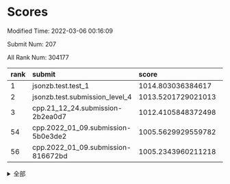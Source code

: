 # Scores

Modified Time: 2022-03-06 00:16:09

Submit Num: 207

All Rank Num: 304177

| rank |               submit               |       score        |       sigma        | pk_num |
| :--- | :--------------------------------- | :----------------- | :----------------- | :----- |
| 1    | jsonzb.test.test_1                 | 1014.803036384617  | 0.8759304489019158 | 5880   |
| 2    | jsonzb.test.submission_level_4     | 1013.5201729021013 | 0.8220842811510322 | 5880   |
| 3    | cpp.21_12_24.submission-2b2ea0d7   | 1012.4105848372498 | 0.8063267978666637 | 5873   |
| 54   | cpp.2022_01_09.submission-5b0e3de2 | 1005.5629929559782 | 0.7219463582499157 | 5881   |
| 56   | cpp.2022_01_09.submission-816672bd | 1005.2343960211218 | 0.7171838477186094 | 5874   |


<details>
<summary>全部</summary>

| rank |                 submit                 |       score        |       sigma        | pk_num |
| :--- | :------------------------------------- | :----------------- | :----------------- | :----- |
| 1    | jsonzb.test.test_1                     | 1014.803036384617  | 0.8759304489019158 | 5880   |
| 2    | jsonzb.test.submission_level_4         | 1013.5201729021013 | 0.8220842811510322 | 5880   |
| 3    | cpp.21_12_24.submission-2b2ea0d7       | 1012.4105848372498 | 0.8063267978666637 | 5873   |
| 4    | gobigger.level_3.submission_level_3_26 | 1012.1751477810969 | 0.8079173184284948 | 5883   |
| 5    | gobigger.level_3.submission_level_3_29 | 1011.2868953216158 | 0.7660587545503001 | 5874   |
| 6    | gobigger.level_3.submission_level_3_47 | 1010.9593380416641 | 0.7747922243239928 | 5878   |
| 7    | gobigger.level_3.submission_level_3_10 | 1010.9152109441138 | 0.7540938424860782 | 5874   |
| 8    | gobigger.level_3.submission_level_3_13 | 1010.8005510198645 | 0.74903611576006   | 5876   |
| 9    | gobigger.level_3.submission_level_3_44 | 1010.5394480935888 | 0.7905127155033721 | 5874   |
| 10   | gobigger.level_3.submission_level_3_34 | 1010.5006081430091 | 0.7721208952179746 | 5880   |
| 11   | gobigger.level_3.submission_level_3_42 | 1010.4957628148545 | 0.7758376858527061 | 5881   |
| 12   | gobigger.level_3.submission_level_3_1  | 1010.4343563445901 | 0.7599153835282583 | 5877   |
| 13   | gobigger.level_3.submission_level_3_18 | 1010.4213444543615 | 0.7585314312043958 | 5876   |
| 14   | gobigger.level_3.submission_level_3_2  | 1010.4174120955264 | 0.7665579816252237 | 5877   |
| 15   | gobigger.level_3.submission_level_3_20 | 1010.3988987785044 | 0.7888326677533204 | 5879   |
| 16   | gobigger.level_3.submission_level_3_49 | 1010.3233796596008 | 0.77179118107076   | 5873   |
| 17   | gobigger.level_3.submission_level_3_19 | 1010.2867670879555 | 0.7892342056413281 | 5875   |
| 18   | gobigger.level_3.submission_level_3_40 | 1010.2323569745175 | 0.7434922707420387 | 5876   |
| 19   | gobigger.level_3.submission_level_3_48 | 1010.1958268439253 | 0.7733075220771678 | 5875   |
| 20   | gobigger.level_3.submission_level_3_15 | 1010.1374855959251 | 0.7543740630358249 | 5876   |
| 21   | gobigger.level_3.submission_level_3_46 | 1010.1080107190894 | 0.7730233858562957 | 5878   |
| 22   | gobigger.level_3.submission_level_3_17 | 1010.1057040890857 | 0.7665296627303667 | 5878   |
| 23   | gobigger.level_3.submission_level_3_11 | 1010.0803419101015 | 0.7588884292230811 | 5879   |
| 24   | gobigger.level_3.submission_level_3_38 | 1010.0399253451094 | 0.7679183918066526 | 5877   |
| 25   | gobigger.level_3.submission_level_3_30 | 1010.022648579822  | 0.7767486724659489 | 5884   |
| 26   | gobigger.level_3.submission_level_3_23 | 1010.0028405541908 | 0.7751638521215302 | 5879   |
| 27   | gobigger.level_3.submission_level_3_9  | 1009.9873319689559 | 0.7627049425911617 | 5880   |
| 28   | gobigger.level_3.submission_level_3_41 | 1009.9861942651165 | 0.758180648759207  | 5872   |
| 29   | gobigger.level_3.submission_level_3_43 | 1009.968560885303  | 0.7632854989777046 | 5873   |
| 30   | gobigger.level_3.submission_level_3_0  | 1009.9606675335567 | 0.7619858924675948 | 5878   |
| 31   | gobigger.level_3.submission_level_3_6  | 1009.9067496025363 | 0.7517341441360292 | 5873   |
| 32   | gobigger.level_3.submission_level_3_28 | 1009.9031182973009 | 0.7492042426146746 | 5874   |
| 33   | gobigger.level_3.submission_level_3_39 | 1009.8499713710496 | 0.7434672264771126 | 5873   |
| 34   | gobigger.level_3.submission_level_3_25 | 1009.8136816040217 | 0.7591733633850095 | 5880   |
| 35   | gobigger.level_3.submission_level_3_22 | 1009.7843303888844 | 0.7591255072349227 | 5872   |
| 36   | gobigger.level_3.submission_level_3_37 | 1009.7755844539298 | 0.7840602003124895 | 5877   |
| 37   | gobigger.level_3.submission_level_3_45 | 1009.7592399277189 | 0.7749097621115594 | 5876   |
| 38   | gobigger.level_3.submission_level_3_27 | 1009.7116142522199 | 0.7685653837000027 | 5877   |
| 39   | gobigger.level_3.submission_level_3_7  | 1009.7086332430621 | 0.7377264203722367 | 5875   |
| 40   | gobigger.level_3.submission_level_3_12 | 1009.4293727606334 | 0.7756312532150456 | 5875   |
| 41   | gobigger.level_3.submission_level_3_3  | 1009.316339908434  | 0.7735146407176633 | 5872   |
| 42   | gobigger.level_3.submission_level_3_5  | 1009.301490105839  | 0.7582275241875772 | 5881   |
| 43   | gobigger.level_3.submission_level_3_33 | 1009.2741806115415 | 0.775052524951351  | 5881   |
| 44   | gobigger.level_3.submission_level_3_36 | 1009.2381697917896 | 0.7668687174568086 | 5873   |
| 45   | gobigger.level_3.submission_level_3_32 | 1009.1002915795931 | 0.7447117582876587 | 5881   |
| 46   | gobigger.level_3.submission_level_3_24 | 1009.0644294604656 | 0.7618780931359911 | 5877   |
| 47   | gobigger.level_3.submission_level_3_16 | 1008.7966487684552 | 0.7427156636812507 | 5876   |
| 48   | gobigger.level_3.submission_level_3_14 | 1008.7821790172466 | 0.7574028952415864 | 5872   |
| 49   | gobigger.level_3.submission_level_3_4  | 1008.7105720384695 | 0.760072029874932  | 5877   |
| 50   | gobigger.level_3.submission_level_3_8  | 1008.68251304251   | 0.7344504404122947 | 5878   |
| 51   | gobigger.level_3.submission_level_3_21 | 1008.4729483634941 | 0.7522358294983287 | 5881   |
| 52   | gobigger.level_3.submission_level_3_31 | 1008.1834487627247 | 0.7506199229936962 | 5883   |
| 53   | gobigger.level_3.submission_level_3_35 | 1008.0935654322259 | 0.7381883331774272 | 5877   |
| 54   | cpp.2022_01_09.submission-5b0e3de2     | 1005.5629929559782 | 0.7219463582499157 | 5881   |
| 55   | gobigger.level_1.submission_level_1_3  | 1005.2925695761082 | 0.718853769893007  | 5879   |
| 56   | cpp.2022_01_09.submission-816672bd     | 1005.2343960211218 | 0.7171838477186094 | 5874   |
| 57   | gobigger.level_1.submission_level_1_31 | 1004.468908598013  | 0.7239271542246033 | 5880   |
| 58   | gobigger.level_1.submission_level_1_35 | 1004.2121889910267 | 0.7105195130181272 | 5879   |
| 59   | gobigger.level_1.submission_level_1_18 | 1004.1111485911624 | 0.7151869445142738 | 5879   |
| 60   | gobigger.level_1.submission_level_1_41 | 1004.0010047025006 | 0.6945263259481792 | 5882   |
| 61   | gobigger.level_1.submission_level_1_24 | 1003.9553246627773 | 0.7132815743452754 | 5876   |
| 62   | gobigger.level_1.submission_level_1_4  | 1003.8834692604877 | 0.7202879760303121 | 5880   |
| 63   | gobigger.level_1.submission_level_1_1  | 1003.8735308212333 | 0.726106221963666  | 5877   |
| 64   | gobigger.level_1.submission_level_1_36 | 1003.8044444107628 | 0.7166921883147569 | 5876   |
| 65   | gobigger.level_1.submission_level_1_2  | 1003.7467583863969 | 0.7220277594545226 | 5877   |
| 66   | gobigger.level_1.submission_level_1_42 | 1003.7177493178432 | 0.7086509922898102 | 5878   |
| 67   | gobigger.level_1.submission_level_1_32 | 1003.6871394167451 | 0.7146418368867148 | 5876   |
| 68   | gobigger.level_1.submission_level_1_6  | 1003.6812880815313 | 0.7098917599811626 | 5880   |
| 69   | gobigger.level_1.submission_level_1_33 | 1003.6596496333336 | 0.7105607866584815 | 5874   |
| 70   | gobigger.level_1.submission_level_1_25 | 1003.6310993887435 | 0.7172956973417332 | 5876   |
| 71   | gobigger.level_1.submission_level_1_49 | 1003.6253324018808 | 0.7136195459054838 | 5875   |
| 72   | gobigger.level_1.submission_level_1_16 | 1003.597716429885  | 0.7172287587033126 | 5878   |
| 73   | gobigger.level_1.submission_level_1_45 | 1003.5774565693923 | 0.7203968247542946 | 5883   |
| 74   | gobigger.level_1.submission_level_1_11 | 1003.5587059777349 | 0.7113269022413279 | 5875   |
| 75   | gobigger.level_1.submission_level_1_23 | 1003.5212505661725 | 0.7162800548868077 | 5883   |
| 76   | gobigger.level_1.submission_level_1_21 | 1003.4932710703079 | 0.7228075587410374 | 5880   |
| 77   | gobigger.level_1.submission_level_1_38 | 1003.4259838811206 | 0.7234567817720521 | 5876   |
| 78   | gobigger.level_1.submission_level_1_44 | 1003.4095692737782 | 0.7154615070482812 | 5878   |
| 79   | gobigger.level_1.submission_level_1_19 | 1003.4017403241517 | 0.7166416642379886 | 5879   |
| 80   | gobigger.level_1.submission_level_1_15 | 1003.2949308913553 | 0.7131650386850429 | 5882   |
| 81   | gobigger.level_1.submission_level_1_34 | 1003.2936521447101 | 0.7088236440806035 | 5876   |
| 82   | gobigger.level_1.submission_level_1_0  | 1003.2324802902403 | 0.7187762124868416 | 5873   |
| 83   | gobigger.level_1.submission_level_1_5  | 1003.1934285629867 | 0.726454402626112  | 5878   |
| 84   | gobigger.level_1.submission_level_1_12 | 1003.1739297773779 | 0.7131380398977704 | 5876   |
| 85   | gobigger.level_1.submission_level_1_8  | 1003.1675729823382 | 0.7215767236071431 | 5881   |
| 86   | gobigger.level_1.submission_level_1_20 | 1003.131638494938  | 0.7124557028800284 | 5877   |
| 87   | gobigger.level_1.submission_level_1_28 | 1003.1312144704357 | 0.7251727265491369 | 5878   |
| 88   | gobigger.level_1.submission_level_1_40 | 1003.1248610848663 | 0.7132518100998305 | 5879   |
| 89   | gobigger.level_1.submission_level_1_48 | 1003.0170422995456 | 0.7189234498621547 | 5879   |
| 90   | gobigger.level_1.submission_level_1_39 | 1002.9492344759298 | 0.7115671446407382 | 5876   |
| 91   | gobigger.level_1.submission_level_1_26 | 1002.9078489200009 | 0.7050755329050539 | 5879   |
| 92   | gobigger.level_1.submission_level_1_14 | 1002.8488403076898 | 0.7079920862417592 | 5880   |
| 93   | gobigger.level_1.submission_level_1_9  | 1002.848216140265  | 0.7048834640840789 | 5883   |
| 94   | gobigger.level_1.submission_level_1_13 | 1002.8262663076725 | 0.710401899682341  | 5876   |
| 95   | gobigger.level_1.submission_level_1_30 | 1002.7644730711302 | 0.7133777710037061 | 5880   |
| 96   | gobigger.level_1.submission_level_1_46 | 1002.7376327467455 | 0.7156353106278797 | 5874   |
| 97   | gobigger.level_1.submission_level_1_37 | 1002.7338178884505 | 0.7086618297566387 | 5877   |
| 98   | gobigger.level_1.submission_level_1_17 | 1002.723628790783  | 0.7079862252280303 | 5880   |
| 99   | gobigger.level_1.submission_level_1_22 | 1002.4947215294995 | 0.7077263922285487 | 5878   |
| 100  | gobigger.level_1.submission_level_1_7  | 1002.3799344334988 | 0.7078805103992796 | 5878   |
| 101  | gobigger.level_1.submission_level_1_47 | 1002.333258413969  | 0.7146025036437859 | 5885   |
| 102  | gobigger.level_1.submission_level_1_10 | 1001.9026825575803 | 0.7135382984896077 | 5879   |
| 103  | gobigger.level_1.submission_level_1_29 | 1001.8712475001237 | 0.7075773462836703 | 5877   |
| 104  | gobigger.level_1.submission_level_1_43 | 1001.7586499345354 | 0.7075705384705406 | 5878   |
| 105  | gobigger.level_1.submission_level_1_27 | 1001.6053216894369 | 0.7070492805255606 | 5875   |
| 106  | gobigger.random.submission_random_28   | 997.2356151040622  | 0.7104423388477299 | 5874   |
| 107  | gobigger.random.submission_random_14   | 997.2299204499573  | 0.7180780166925257 | 5878   |
| 108  | gobigger.random.submission_random_15   | 997.1486824806829  | 0.7059039023300282 | 5878   |
| 109  | gobigger.random.submission_random_40   | 996.9921912910916  | 0.7041545592467099 | 5881   |
| 110  | gobigger.random.submission_random_36   | 996.866080112089   | 0.7047220774178259 | 5875   |
| 111  | gobigger.random.submission_random_20   | 996.7564112285079  | 0.7180700765535355 | 5876   |
| 112  | gobigger.random.submission_random_49   | 996.5553971482885  | 0.7172812700756872 | 5879   |
| 113  | gobigger.random.submission_random_46   | 996.427891595407   | 0.7170649418498117 | 5878   |
| 114  | gobigger.random.submission_random_39   | 996.3641767131286  | 0.7124354634392407 | 5887   |
| 115  | gobigger.random.submission_random_43   | 996.3349546711135  | 0.7144683171659869 | 5876   |
| 116  | gobigger.random.submission_random_44   | 996.3139712000137  | 0.7140559185505461 | 5875   |
| 117  | gobigger.random.submission_random_24   | 996.2926448901432  | 0.7094962409728209 | 5870   |
| 118  | gobigger.random.submission_random_42   | 996.291500545226   | 0.7127898906864585 | 5877   |
| 119  | gobigger.random.submission_random_30   | 996.2880935382008  | 0.7065845291402827 | 5875   |
| 120  | gobigger.random.submission_random_31   | 996.2778808991293  | 0.71083715893542   | 5878   |
| 121  | gobigger.random.submission_random_35   | 996.2767975085555  | 0.7224801417655924 | 5875   |
| 122  | gobigger.random.submission_random_1    | 996.2547072677381  | 0.7144330578597238 | 5884   |
| 123  | gobigger.random.submission_random_29   | 996.2445262297177  | 0.709894304826943  | 5879   |
| 124  | gobigger.random.submission_random_47   | 996.2323703906364  | 0.7100381500553336 | 5880   |
| 125  | gobigger.random.submission_random_2    | 996.2015119131257  | 0.704090129714204  | 5877   |
| 126  | gobigger.random.submission_random_37   | 996.1683912841277  | 0.71710663948079   | 5873   |
| 127  | gobigger.random.submission_random_38   | 996.0676636026845  | 0.7246511031321201 | 5881   |
| 128  | gobigger.random.submission_random_45   | 996.0584237563506  | 0.71780318489179   | 5877   |
| 129  | gobigger.random.submission_random_10   | 996.0346706533776  | 0.7169651842298086 | 5883   |
| 130  | gobigger.random.submission_random_23   | 996.0295140060871  | 0.7020407427728993 | 5875   |
| 131  | gobigger.random.submission_random_25   | 995.9662684804014  | 0.7091672430295465 | 5878   |
| 132  | gobigger.random.submission_random_32   | 995.9445642836607  | 0.7229997157045557 | 5875   |
| 133  | gobigger.random.submission_random_18   | 995.928131509844   | 0.7034722209056768 | 5879   |
| 134  | gobigger.random.submission_random_3    | 995.9273099702917  | 0.7166850250120418 | 5877   |
| 135  | gobigger.random.submission_random_4    | 995.9267434450439  | 0.6982405583205392 | 5879   |
| 136  | gobigger.random.submission_random_41   | 995.9162728399003  | 0.7039498396111933 | 5878   |
| 137  | gobigger.random.submission_random_5    | 995.884828284603   | 0.7064800282280266 | 5887   |
| 138  | gobigger.random.submission_random_27   | 995.8763211748183  | 0.7067427665609526 | 5875   |
| 139  | gobigger.random.submission_random_6    | 995.736464335646   | 0.7140788850023263 | 5880   |
| 140  | gobigger.random.submission_random_11   | 995.7341331545763  | 0.7163185146631942 | 5881   |
| 141  | gobigger.random.submission_random_13   | 995.7138504164288  | 0.7183857174285777 | 5875   |
| 142  | gobigger.random.submission_random_12   | 995.7110198615776  | 0.7071208576801299 | 5875   |
| 143  | gobigger.random.submission_random_22   | 995.6635657597923  | 0.7078444811837398 | 5881   |
| 144  | gobigger.random.submission_random_17   | 995.6250804895482  | 0.7159468614121695 | 5884   |
| 145  | gobigger.random.submission_random_16   | 995.5871034231317  | 0.7045268384372111 | 5876   |
| 146  | gobigger.random.submission_random_48   | 995.5690476799685  | 0.726927016124868  | 5882   |
| 147  | gobigger.random.submission_random_0    | 995.5626901052998  | 0.7069266654968213 | 5881   |
| 148  | gobigger.random.submission_random_26   | 995.5244961079111  | 0.7107057198169416 | 5876   |
| 149  | gobigger.random.submission_random_9    | 995.4640937310073  | 0.698833092111335  | 5877   |
| 150  | gobigger.random.submission_random_34   | 995.356460693399   | 0.713695881798899  | 5879   |
| 151  | gobigger.random.submission_random_19   | 995.3317677339508  | 0.7095386414157098 | 5878   |
| 152  | gobigger.random.submission_random_21   | 995.3003120642759  | 0.711521499863714  | 5869   |
| 153  | gobigger.level_2.submission_level_2_48 | 995.1802996311296  | 0.7247282526424479 | 5874   |
| 154  | gobigger.random.submission_random_8    | 995.1670314332426  | 0.7337133663494367 | 5877   |
| 155  | gobigger.random.submission_random_33   | 995.0524508609473  | 0.7200932063467238 | 5883   |
| 156  | gobigger.random.submission_random_7    | 995.0446831677957  | 0.7177466904256276 | 5883   |
| 157  | gobigger.level_2.submission_level_2_25 | 994.0282086189889  | 0.734914367502239  | 5883   |
| 158  | gobigger.level_2.submission_level_2_9  | 993.6239626100438  | 0.7326352355451895 | 5878   |
| 159  | gobigger.level_2.submission_level_2_7  | 993.4547164472035  | 0.731082077880285  | 5875   |
| 160  | gobigger.level_2.submission_level_2_11 | 993.4394173078034  | 0.7457529007819198 | 5876   |
| 161  | gobigger.level_2.submission_level_2_44 | 993.4082603862336  | 0.7296438693671035 | 5878   |
| 162  | gobigger.level_2.submission_level_2_20 | 992.9951839992766  | 0.7440506123924477 | 5883   |
| 163  | gobigger.level_2.submission_level_2_31 | 992.9669644639285  | 0.7416548625975017 | 5881   |
| 164  | gobigger.level_2.submission_level_2_24 | 992.9534448965629  | 0.7224947484479695 | 5883   |
| 165  | gobigger.level_2.submission_level_2_19 | 992.898986010599   | 0.7386613837926282 | 5879   |
| 166  | gobigger.level_2.submission_level_2_39 | 992.8508878410039  | 0.7377173741899387 | 5875   |
| 167  | gobigger.level_2.submission_level_2_40 | 992.8087866851085  | 0.7429321326365831 | 5878   |
| 168  | gobigger.level_2.submission_level_2_33 | 992.7034825763919  | 0.7364756989554943 | 5877   |
| 169  | gobigger.level_2.submission_level_2_8  | 992.6413107509347  | 0.7323445652209071 | 5882   |
| 170  | gobigger.level_2.submission_level_2_36 | 992.6296761986812  | 0.7502131954087609 | 5877   |
| 171  | gobigger.level_2.submission_level_2_6  | 992.5405015049673  | 0.7422474733856314 | 5880   |
| 172  | gobigger.level_2.submission_level_2_46 | 992.4840722589065  | 0.7382447696794875 | 5875   |
| 173  | gobigger.level_2.submission_level_2_43 | 992.2515981194656  | 0.740938286830221  | 5878   |
| 174  | gobigger.level_2.submission_level_2_15 | 992.2494041846396  | 0.7484014913218947 | 5878   |
| 175  | gobigger.level_2.submission_level_2_4  | 992.166119789408   | 0.7491054577028141 | 5879   |
| 176  | gobigger.level_2.submission_level_2_49 | 992.1516284457273  | 0.7461121115093392 | 5872   |
| 177  | gobigger.level_2.submission_level_2_14 | 992.122746489038   | 0.7371288102347495 | 5876   |
| 178  | gobigger.level_2.submission_level_2_0  | 992.0422707697321  | 0.7279467483688429 | 5882   |
| 179  | gobigger.level_2.submission_level_2_10 | 992.0271735107283  | 0.7388734772035099 | 5877   |
| 180  | gobigger.level_2.submission_level_2_32 | 992.0036543221393  | 0.7531627228653685 | 5879   |
| 181  | gobigger.level_2.submission_level_2_38 | 991.9997840605744  | 0.7525261111609912 | 5879   |
| 182  | gobigger.level_2.submission_level_2_27 | 991.9343708982263  | 0.7388984739425247 | 5882   |
| 183  | gobigger.level_2.submission_level_2_30 | 991.886648677686   | 0.7565806667790047 | 5879   |
| 184  | gobigger.level_2.submission_level_2_28 | 991.8592561671445  | 0.741660463512982  | 5875   |
| 185  | gobigger.level_2.submission_level_2_17 | 991.8562273649803  | 0.7630199433311238 | 5881   |
| 186  | gobigger.level_2.submission_level_2_18 | 991.8168152763437  | 0.7691639721215666 | 5881   |
| 187  | gobigger.level_2.submission_level_2_37 | 991.7328187765867  | 0.7457947080212691 | 5880   |
| 188  | gobigger.level_2.submission_level_2_12 | 991.7010436879709  | 0.7448570421160736 | 5881   |
| 189  | gobigger.level_2.submission_level_2_1  | 991.649565251621   | 0.7543627492853178 | 5879   |
| 190  | gobigger.level_2.submission_level_2_5  | 991.5796006657296  | 0.7510437518127121 | 5874   |
| 191  | gobigger.level_2.submission_level_2_34 | 991.578205274154   | 0.7491921719595223 | 5877   |
| 192  | gobigger.level_2.submission_level_2_26 | 991.5743389148873  | 0.7384501276605855 | 5875   |
| 193  | gobigger.level_2.submission_level_2_35 | 991.5151774669645  | 0.740324698372148  | 5876   |
| 194  | gobigger.level_2.submission_level_2_22 | 991.5070848335195  | 0.7620225199127109 | 5876   |
| 195  | gobigger.level_2.submission_level_2_29 | 991.4118526385718  | 0.7514443831650383 | 5878   |
| 196  | gobigger.level_2.submission_level_2_47 | 991.2707321890542  | 0.7428745291026218 | 5875   |
| 197  | gobigger.level_2.submission_level_2_41 | 991.2089141914381  | 0.7517123398374769 | 5881   |
| 198  | gobigger.level_2.submission_level_2_45 | 991.2086603856817  | 0.7458696900902776 | 5881   |
| 199  | gobigger.level_2.submission_level_2_2  | 991.1946167515854  | 0.7400072152106886 | 5875   |
| 200  | gobigger.level_2.submission_level_2_23 | 991.1802415116746  | 0.7533355331037958 | 5881   |
| 201  | gobigger.level_2.submission_level_2_42 | 990.950579738408   | 0.7629265937235193 | 5876   |
| 202  | gobigger.level_2.submission_level_2_16 | 990.8471934051694  | 0.747152020005702  | 5875   |
| 203  | gobigger.level_2.submission_level_2_21 | 990.7651763827384  | 0.7645837723434535 | 5878   |
| 204  | gobigger.level_2.submission_level_2_13 | 990.570642293599   | 0.7513930580411252 | 5878   |
| 205  | gobigger.level_2.submission_level_2_3  | 989.4735653968161  | 0.7675126320727199 | 5878   |
| 206  | gobigger.none.submission_none_1        | 977.1590759816287  | 1.4001924032259485 | 5879   |
| 207  | gobigger.none.submission_none_0        | 976.8446760888442  | 1.3391470737961593 | 5879   |

</details>